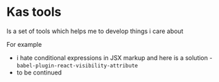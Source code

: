 # Kas tools

Is a set of tools which helps me to develop things i care about

For example
- i hate conditional expressions in JSX markup and here is a solution - `babel-plugin-react-visibility-attribute`
- to be continued
